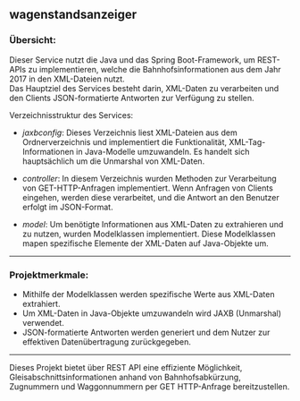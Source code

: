 ## wagenstandsanzeiger

### Übersicht:

Dieser Service nutzt die Java und das Spring Boot-Framework, um REST-APIs zu implementieren, welche die Bahnhofsinformationen aus dem Jahr 2017 in den XML-Dateien nutzt. <br> 
Das Hauptziel des Services besteht darin, XML-Daten zu verarbeiten und den Clients JSON-formatierte Antworten zur Verfügung zu stellen.

Verzeichnisstruktur des Services:

* *jaxbconfig*: Dieses Verzeichnis liest XML-Dateien aus dem Ordnerverzeichnis und implementiert die Funktionalität, XML-Tag-Informationen in Java-Modelle umzuwandeln. Es handelt sich hauptsächlich um die Unmarshal von XML-Daten.


* *controller*: In diesem Verzeichnis wurden Methoden zur Verarbeitung von GET-HTTP-Anfragen implementiert. Wenn Anfragen von Clients eingehen, werden diese verarbeitet, und die Antwort an den Benutzer erfolgt im JSON-Format.


* *model*: Um benötigte Informationen aus XML-Daten zu extrahieren und zu nutzen, wurden Modelklassen implementiert. Diese Modelklassen mapen spezifische Elemente der XML-Daten auf Java-Objekte um.

---
### Projektmerkmale:

- Mithilfe der Modelklassen werden spezifische Werte aus XML-Daten extrahiert.
- Um XML-Daten in Java-Objekte umzuwandeln wird JAXB (Unmarshal) verwendet.
- JSON-formatierte Antworten werden generiert und dem Nutzer zur effektiven Datenübertragung zurückgegeben.

---
Dieses Projekt bietet über REST API eine effiziente Möglichkeit, Gleisabschnittsinformationen anhand von Bahnhofsabkürzung, Zugnummern und Waggonnummern per GET HTTP-Anfrage bereitzustellen.